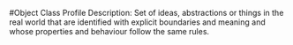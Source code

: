 #Object Class Profile
Description: Set of ideas, abstractions or things in the real world that are identified with explicit boundaries and meaning and whose properties and behaviour follow the same rules.